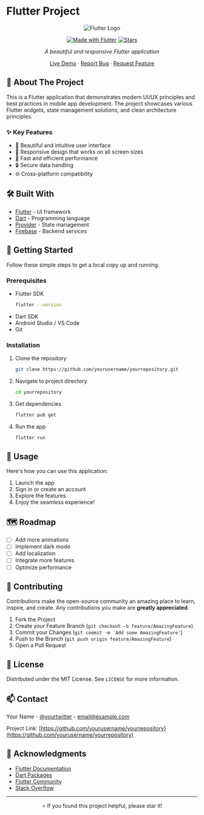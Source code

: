 # Flutter Project

<div align="center">

![Flutter Logo](https://storage.googleapis.com/cms-storage-bucket/ec64036b4eacc9f3fd73.svg)

[![Made with Flutter](https://img.shields.io/badge/Made%20with-Flutter-1f425f.svg)](https://flutter.dev)
[![Stars](https://img.shields.io/github/stars/yourusername/yourrepository?style=social)](https://github.com/yourusername/yourrepository/stargazers)

*A beautiful and responsive Flutter application*

[Live Demo](#) · [Report Bug](#) · [Request Feature](#)

</div>

## 📱 About The Project

This is a Flutter application that demonstrates modern UI/UX principles and best practices in mobile app development. The project showcases various Flutter widgets, state management solutions, and clean architecture principles.

### ✨ Key Features

- 🎨 Beautiful and intuitive user interface
- 📱 Responsive design that works on all screen sizes
- 🚀 Fast and efficient performance
- 🔒 Secure data handling
- 🌐 Cross-platform compatibility

## 🛠️ Built With

- [Flutter](https://flutter.dev/) - UI framework
- [Dart](https://dart.dev/) - Programming language
- [Provider](https://pub.dev/packages/provider) - State management
- [Firebase](https://firebase.google.com/) - Backend services

## 🚀 Getting Started

Follow these simple steps to get a local copy up and running.

### Prerequisites

- Flutter SDK
  ```sh
  flutter --version
  ```
- Dart SDK
- Android Studio / VS Code
- Git

### Installation

1. Clone the repository
   ```sh
   git clone https://github.com/yourusername/yourrepository.git
   ```

2. Navigate to project directory
   ```sh
   cd yourrepository
   ```

3. Get dependencies
   ```sh
   flutter pub get
   ```

4. Run the app
   ```sh
   flutter run
   ```

## 📖 Usage

Here's how you can use this application:

1. Launch the app
2. Sign in or create an account
3. Explore the features
4. Enjoy the seamless experience!

## 🗺️ Roadmap

- [ ] Add more animations
- [ ] Implement dark mode
- [ ] Add localization
- [ ] Integrate more features
- [ ] Optimize performance

## 🤝 Contributing

Contributions make the open-source community an amazing place to learn, inspire, and create. Any contributions you make are **greatly appreciated**.

1. Fork the Project
2. Create your Feature Branch (`git checkout -b feature/AmazingFeature`)
3. Commit your Changes (`git commit -m 'Add some AmazingFeature'`)
4. Push to the Branch (`git push origin feature/AmazingFeature`)
5. Open a Pull Request

## 📝 License

Distributed under the MIT License. See `LICENSE` for more information.

## 📫 Contact

Your Name - [@yourtwitter](https://twitter.com/yourtwitter) - email@example.com

Project Link: [https://github.com/yourusername/yourrepository](https://github.com/yourusername/yourrepository)

## 🙏 Acknowledgments

* [Flutter Documentation](https://flutter.dev/docs)
* [Dart Packages](https://pub.dev)
* [Flutter Community](https://flutter.dev/community)
* [Stack Overflow](https://stackoverflow.com/questions/tagged/flutter)

---

<div align="center">
⭐️ If you found this project helpful, please star it!
</div>
